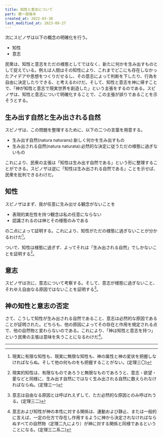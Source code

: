 ```yaml
---
title: 知性と意志について
part: 第一部後半
created_at: 2022-03-30
last_modified_at: 2023-09-27
---
```


次にスピノザは以下の概念の明確化を行う。

- 知性
- 意志

民衆は、知性と意志をただの様態としてではなく、新たに何かを生み出すものとして捉えている。例えば人間はその知性により、これまでどこにも存在しなかったアイデアや思想をつくりだせるし、その意志によって判断を下したり、行為を自由に決定したりできる、と考えるわけだ。そして、知性と意志を神に帰すことで、「神が知性と意志で現実世界を創造した」という主張をするのである。スピノザは、知性と意志について明確化することで、この主張が誤りであることを示そうとする。

## 生み出す自然と生み出される自然

スピノザは、この問題を整理するために、以下の二つの言葉を用意する。

- 生み出す自然(natura naturans):新しく何かを生み出すもの
- 生み出される自然(natura naturata):必然的な決定に従うただの様態に過ぎないもの

これにより、民衆の主張は「知性は生み出す自然である」という形に整理することができる。スピノザは逆に「知性は生み出される自然である」ことを示せば、民衆を批判できるわけだ。

## 知性

スピノザはまず、我が任意に生み出せる観念がないことを

- 表現的実在性を持つ観念は私の任意にならない
- 認識されるのは神とその様態のみである

の二点によって証明する。これにより、知性がただの様態に過ぎないことが分かるわけだ[^ref1]。

[^ref1]:現実に有限な知性も、現実に無限な知性も、神の属性と神の変状を把握しなければならぬ。そして他の何ものをも把握することがない。(定理三〇)

ついで、知性は様態に過ぎず、よってそれは「生み出される自然」でしかないことを証明する[^ref2]。

[^ref2]:現実的知性は、有限なものであろうと無限なものであろうと、意志・欲望・愛などと同様に、生み出す自然にではなく生み出される自然に数えられなければならぬ。(定理三一)

## 意志

スピノザは次に、意志について考察する。そして、意志が様態に過ぎないこと、それゆえ自由なる原因ではないことを証明する[^ref3]。

[^ref3]:意志は自由なる原因とは呼ばれえずして、ただ必然的な原因とのみ呼ばれうる。(定理三二)

## 神の知性と意志の否定

さて、こうして知性が生み出される自然であること、意志は必然的な原因であることが証明された。どちらも、他の原因によってその存在と作用を規定される点で、他の自然物と変わらないのである。これにより、「神は知性と意志を持つ」という民衆の主張は意味を失うことになるわけだ[^ref4]。

[^ref4]:意志および知性が神の本性に対する関係は、運動および静止、または一般的に言えば、一定の仕方で存在し作用するように神から決定されなければならぬすべての自然物（定理二九により）が神に対する関係と同様であるということになる。(定理三二系二)

---
